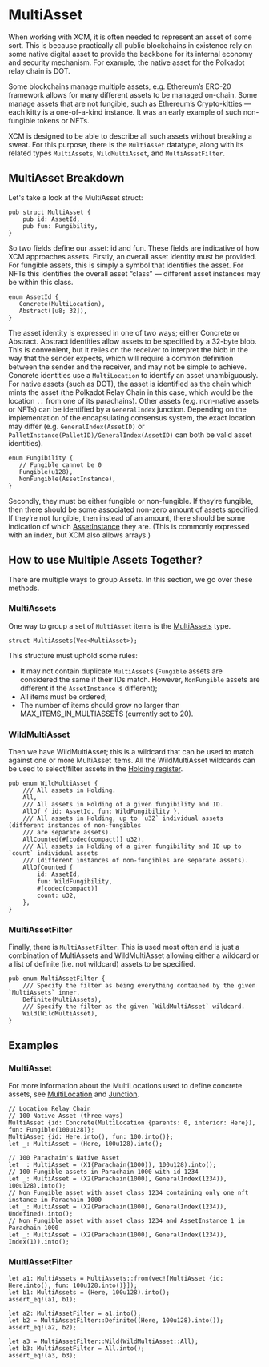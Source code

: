 # MultiAsset
When working with XCM, it is often needed to represent an asset of some sort.
This is because practically all public blockchains in existence rely on some native digital asset to provide the backbone for its internal economy and security mechanism.
For example, the native asset for the Polkadot relay chain is DOT.

Some blockchains manage multiple assets, e.g. Ethereum’s ERC-20 framework allows for many different assets to be managed on-chain.
Some manage assets that are not fungible, such as Ethereum’s Crypto-kitties — each kitty is a one-of-a-kind instance.
It was an early example of such non-fungible tokens or NFTs.

XCM is designed to be able to describe all such assets without breaking a sweat.
For this purpose, there is the `MultiAsset` datatype, along with its related types `MultiAssets`, `WildMultiAsset`, and `MultiAssetFilter`.

## MultiAsset Breakdown
Let's take a look at the MultiAsset struct: 
```rust,noplayground
pub struct MultiAsset {
    pub id: AssetId,
    pub fun: Fungibility,
}
```

So two fields define our asset: id and fun.
These fields are indicative of how XCM approaches assets.
Firstly, an overall asset identity must be provided.
For fungible assets, this is simply a symbol that identifies the asset.
For NFTs this identifies the overall asset “class” — different asset instances may be within this class.

```rust,noplayground
enum AssetId {
   Concrete(MultiLocation),
   Abstract([u8; 32]),
}
``` 

The asset identity is expressed in one of two ways; either Concrete or Abstract.
Abstract identities allow assets to be specified by a 32-byte blob.
This is convenient, but it relies on the receiver to interpret the blob in the way that the sender expects, which will require a common definition between the sender and the receiver, and may not be simple to achieve.
Concrete identities use a `MultiLocation` to identify an asset unambiguously.
For native assets (such as DOT), the asset is identified as the chain which mints the asset (the Polkadot Relay Chain in this case, which would be the location `..` from one of its parachains).
Other assets (e.g. non-native assets or NFTs) can be identified by a `GeneralIndex` junction. Depending on the implementation of the encapsulating consensus system, the exact location may differ (e.g. `GeneralIndex(AssetID)` or `PalletInstance(PalletID)/GeneralIndex(AssetID)` can both be valid asset identities).

```rust,noplayground
enum Fungibility {
   // Fungible cannot be 0 
   Fungible(u128),
   NonFungible(AssetInstance),
}
```
Secondly, they must be either fungible or non-fungible.
If they’re fungible, then there should be some associated non-zero amount of assets specified.
If they’re not fungible, then instead of an amount, there should be some indication of which [AssetInstance](https://paritytech.github.io/polkadot/doc/xcm/v3/enum.AssetInstance.html) they are.
(This is commonly expressed with an index, but XCM also allows arrays.)


## How to use Multiple Assets Together?
There are multiple ways to group Assets.
In this section, we go over these methods.

### MultiAssets
One way to group a set of `MultiAsset` items is the [MultiAssets](https://paritytech.github.io/polkadot/doc/xcm/v3/struct.MultiAssets.html) type.

```rust,noplayground
struct MultiAssets(Vec<MultiAsset>);
```

This structure must uphold some rules:
- It may not contain duplicate `MultiAsset`s (`Fungible` assets are considered the same if their IDs match. However, `NonFungible` assets are different if the `AssetInstance` is different);
- All items must be ordered;
- The number of items should grow no larger than MAX_ITEMS_IN_MULTIASSETS (currently set to 20).



### WildMultiAsset
Then we have WildMultiAsset; this is a wildcard that can be used to match against one or more MultiAsset items.
All the WildMultiAsset wildcards can be used to select/filter assets in the [Holding register](../overview/xcvm.md).

```rust,noplayground
pub enum WildMultiAsset {
    /// All assets in Holding.
    All,
    /// All assets in Holding of a given fungibility and ID.
    AllOf { id: AssetId, fun: WildFungibility },
    /// All assets in Holding, up to `u32` individual assets (different instances of non-fungibles
    /// are separate assets).
    AllCounted(#[codec(compact)] u32),
    /// All assets in Holding of a given fungibility and ID up to `count` individual assets
    /// (different instances of non-fungibles are separate assets).
    AllOfCounted {
        id: AssetId,
        fun: WildFungibility,
        #[codec(compact)]
        count: u32,
    },
}
```

### MultiAssetFilter
Finally, there is `MultiAssetFilter`.
This is used most often and is just a combination of MultiAssets and WildMultiAsset allowing either a wildcard or a list of definite (i.e. not wildcard) assets to be specified.

```rust,noplayground
pub enum MultiAssetFilter {
    /// Specify the filter as being everything contained by the given `MultiAssets` inner.
    Definite(MultiAssets),
    /// Specify the filter as the given `WildMultiAsset` wildcard.
    Wild(WildMultiAsset),
}
```

## Examples
### MultiAsset
For more information about the MultiLocations used to define concrete assets, see [MultiLocation](multilocation/README.md) and [Junction](multilocation/junction.md).
```rust,noplayground
// Location Relay Chain
// 100 Native Asset (three ways)
MultiAsset {id: Concrete(MultiLocation {parents: 0, interior: Here}), fun: Fungible(100u128)};
MultiAsset {id: Here.into(), fun: 100.into()};
let _: MultiAsset = (Here, 100u128).into();

// 100 Parachain's Native Asset 
let _: MultiAsset = (X1(Parachain(1000)), 100u128).into();
// 100 Fungible assets in Parachain 1000 with id 1234 
let _: MultiAsset = (X2(Parachain(1000), GeneralIndex(1234)), 100u128).into();
// Non Fungible asset with asset class 1234 containing only one nft instance in Parachain 1000
let _: MultiAsset = (X2(Parachain(1000), GeneralIndex(1234)), Undefined).into();
// Non Fungible asset with asset class 1234 and AssetInstance 1 in Parachain 1000
let _: MultiAsset = (X2(Parachain(1000), GeneralIndex(1234)), Index(1)).into();
```

### MultiAssetFilter

```rust,noplayground
let a1: MultiAssets = MultiAssets::from(vec![MultiAsset {id: Here.into(), fun: 100u128.into()}]);
let b1: MultiAssets = (Here, 100u128).into();
assert_eq!(a1, b1);

let a2: MultiAssetFilter = a1.into();
let b2 = MultiAssetFilter::Definite((Here, 100u128).into());
assert_eq!(a2, b2);

let a3 = MultiAssetFilter::Wild(WildMultiAsset::All);
let b3: MultiAssetFilter = All.into();
assert_eq!(a3, b3);
```

